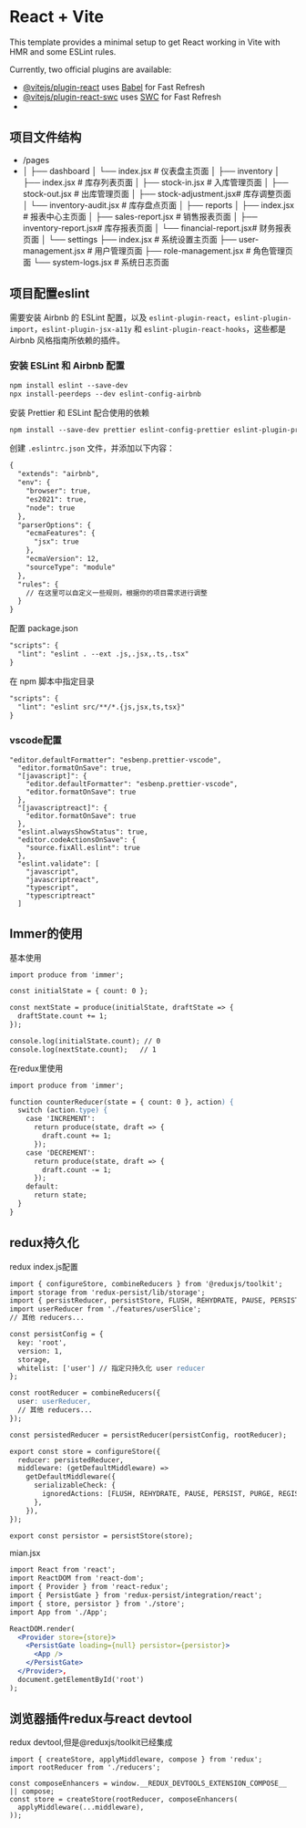 # React + Vite

This template provides a minimal setup to get React working in Vite with HMR and some ESLint rules.

Currently, two official plugins are available:

- [@vitejs/plugin-react](https://github.com/vitejs/vite-plugin-react/blob/main/packages/plugin-react/README.md) uses [Babel](https://babeljs.io/) for Fast Refresh
- [@vitejs/plugin-react-swc](https://github.com/vitejs/vite-plugin-react-swc) uses [SWC](https://swc.rs/) for Fast Refresh
-

## 项目文件结构

- /pages
- │
  ├── dashboard
  │ └── index.jsx # 仪表盘主页面
  │
  ├── inventory
  │ ├── index.jsx # 库存列表页面
  │ ├── stock-in.jsx # 入库管理页面
  │ ├── stock-out.jsx # 出库管理页面
  │ ├── stock-adjustment.jsx# 库存调整页面
  │ └── inventory-audit.jsx # 库存盘点页面
  │
  ├── reports
  │ ├── index.jsx # 报表中心主页面
  │ ├── sales-report.jsx # 销售报表页面
  │ ├── inventory-report.jsx# 库存报表页面
  │ └── financial-report.jsx# 财务报表页面
  │
  └── settings
  ├── index.jsx # 系统设置主页面
  ├── user-management.jsx # 用户管理页面
  ├── role-management.jsx # 角色管理页面
  └── system-logs.jsx # 系统日志页面

## 项目配置eslint

需要安装 Airbnb 的 ESLint 配置，以及 `eslint-plugin-react`，`eslint-plugin-import`，`eslint-plugin-jsx-a11y` 和 `eslint-plugin-react-hooks`，这些都是 Airbnb 风格指南所依赖的插件。

### 安装 ESLint 和 Airbnb 配置

```apache
npm install eslint --save-dev
npx install-peerdeps --dev eslint-config-airbnb

```

安装 Prettier 和 ESLint 配合使用的依赖

```apache
npm install --save-dev prettier eslint-config-prettier eslint-plugin-prettier

```

创建 `.eslintrc.json` 文件，并添加以下内容：

```apache
{
  "extends": "airbnb",
  "env": {
    "browser": true,
    "es2021": true,
    "node": true
  },
  "parserOptions": {
    "ecmaFeatures": {
      "jsx": true
    },
    "ecmaVersion": 12,
    "sourceType": "module"
  },
  "rules": {
    // 在这里可以自定义一些规则，根据你的项目需求进行调整
  }
}

```

配置 package.json

```apache
"scripts": {
  "lint": "eslint . --ext .js,.jsx,.ts,.tsx"
}

```

在 npm 脚本中指定目录

```apache
"scripts": {
  "lint": "eslint src/**/*.{js,jsx,ts,tsx}"
}

```

### vscode配置

```
"editor.defaultFormatter": "esbenp.prettier-vscode",
  "editor.formatOnSave": true,
  "[javascript]": {
    "editor.defaultFormatter": "esbenp.prettier-vscode",
    "editor.formatOnSave": true
  },
  "[javascriptreact]": {
    "editor.formatOnSave": true
  },
  "eslint.alwaysShowStatus": true,
  "editor.codeActionsOnSave": {
    "source.fixAll.eslint": true
  },
  "eslint.validate": [
    "javascript",
    "javascriptreact",
    "typescript",
    "typescriptreact"
  ]
```

## Immer的使用

基本使用

```apache
import produce from 'immer';

const initialState = { count: 0 };

const nextState = produce(initialState, draftState => {
  draftState.count += 1;
});

console.log(initialState.count); // 0
console.log(nextState.count);   // 1

```

在redux里使用

```apache
import produce from 'immer';

function counterReducer(state = { count: 0 }, action) {
  switch (action.type) {
    case 'INCREMENT':
      return produce(state, draft => {
        draft.count += 1;
      });
    case 'DECREMENT':
      return produce(state, draft => {
        draft.count -= 1;
      });
    default:
      return state;
  }
}

```

## redux持久化

redux index.js配置

```apache
import { configureStore, combineReducers } from '@reduxjs/toolkit';
import storage from 'redux-persist/lib/storage';
import { persistReducer, persistStore, FLUSH, REHYDRATE, PAUSE, PERSIST, PURGE, REGISTER } from 'redux-persist';
import userReducer from './features/userSlice';
// 其他 reducers...

const persistConfig = {
  key: 'root',
  version: 1,
  storage,
  whitelist: ['user'] // 指定只持久化 user reducer
};

const rootReducer = combineReducers({
  user: userReducer,
  // 其他 reducers...
});

const persistedReducer = persistReducer(persistConfig, rootReducer);

export const store = configureStore({
  reducer: persistedReducer,
  middleware: (getDefaultMiddleware) =>
    getDefaultMiddleware({
      serializableCheck: {
        ignoredActions: [FLUSH, REHYDRATE, PAUSE, PERSIST, PURGE, REGISTER],
      },
    }),
});

export const persistor = persistStore(store);


```

mian.jsx

```apache
import React from 'react';
import ReactDOM from 'react-dom';
import { Provider } from 'react-redux';
import { PersistGate } from 'redux-persist/integration/react';
import { store, persistor } from './store';
import App from './App';

ReactDOM.render(
  <Provider store={store}>
    <PersistGate loading={null} persistor={persistor}>
      <App />
    </PersistGate>
  </Provider>,
  document.getElementById('root')
);

```

## 浏览器插件redux与react devtool

redux devtool,但是@reduxjs/toolkit已经集成

```
import { createStore, applyMiddleware, compose } from 'redux';
import rootReducer from './reducers';

const composeEnhancers = window.__REDUX_DEVTOOLS_EXTENSION_COMPOSE__ || compose;
const store = createStore(rootReducer, composeEnhancers(
  applyMiddleware(...middleware),
));

```
